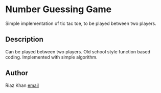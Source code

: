 # Number Guessing Game

Simple implementation of tic tac toe, to be played between two players.

## Description

Can be played between two players. Old school style function based coding. Implemented with simple algorithm. 



## Author

Riaz Khan [email](mdriazahmed.khan@jacks.sdstate.edu)


